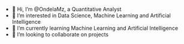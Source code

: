- 👋 Hi, I’m @OndelaMz, a Quantitative Analyst
- 👀 I’m interested in Data Science, Machine Learning and Artificial Intelligence
- 🌱 I’m currently learning Machine Learning and Artificial Intelligence
- 💞️ I’m looking to collaborate on projects

<!---
OndelaMz/OndelaMz is a ✨ special ✨ repository because its `README.md` (this file) appears on your GitHub profile.
You can click the Preview link to take a look at your changes.
--->
